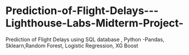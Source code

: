 # Prediction-of-Flight-Delays---Lighthouse-Labs-Midterm-Project-
Prediction of Flight Delays using SQL database , Python -Pandas, Sklearn,Random Forest, Logistic Regression, XG Boost
